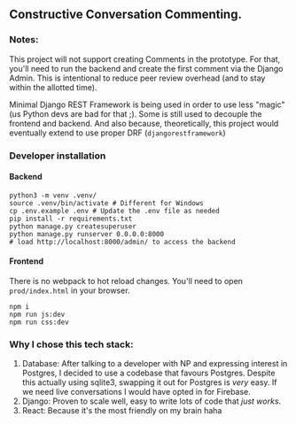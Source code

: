 ## Constructive Conversation Commenting.

### Notes:
This project will not support creating Comments in the prototype. For that, you'll need to run the backend and create the first comment via the Django Admin. This is intentional to reduce peer review overhead (and to stay within the allotted time).

Minimal Django REST Framework is being used in order to use less "magic" (us Python devs are bad for that ;). Some is still used to decouple the frontend and backend. And also because, theoretically, this project would eventually extend to use proper DRF (`djangorestframework`)

### Developer installation

#### Backend
```
python3 -m venv .venv/
source .venv/bin/activate # Different for Windows
cp .env.example .env # Update the .env file as needed
pip install -r requirements.txt
python manage.py createsuperuser
python manage.py runserver 0.0.0.0:8000
# load http://localhost:8000/admin/ to access the backend
```

#### Frontend
There is no webpack to hot reload changes. You'll need to open `prod/index.html` in your browser.
```
npm i
npm run js:dev
npm run css:dev
```

### Why I chose this tech stack:
1. Database: After talking to a developer with NP and expressing interest in Postgres, I decided to use a codebase that favours Postgres. Despite this actually using sqlite3, swapping it out for Postgres is _very_ easy. If we need live conversations I would have opted in for Firebase.
2. Django: Proven to scale well, easy to write lots of code that _just works_.
3. React: Because it's the most friendly on my brain haha
